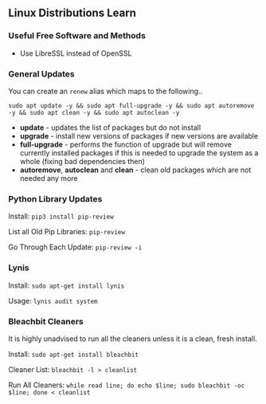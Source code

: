 ## Linux Distributions Learn

### Useful Free Software and Methods

* Use LibreSSL instead of OpenSSL

### General Updates

You can create an `renew` alias which maps to the following..

`sudo apt update -y && sudo apt full-upgrade -y && sudo apt autoremove -y && sudo apt clean -y && sudo apt autoclean -y`

* **update** - updates the list of packages but do not install
* **upgrade** - install new versions of packages if new versions are available
* **full-upgrade** - performs the function of upgrade but will remove currently installed packages if this is needed to upgrade the system as a whole (fixing bad dependencies then)
* **autoremove**, **autoclean** and **clean** - clean old packages which are not needed any more

### Python Library Updates

Install: `pip3 install pip-review`

List all Old Pip Libraries: `pip-review`

Go Through Each Update: `pip-review -i`

### Lynis

Install: `sudo apt-get install lynis`

Usage: `lynis audit system`

### Bleachbit Cleaners

It is highly unadvised to run all the cleaners unless it is a clean, fresh install.

Install: `sudo apt-get install bleachbit`

Cleaner List: `bleachbit -l > cleanlist`

Run All Cleaners: `while read line; do echo $line; sudo bleachbit -oc $line; done < cleanlist`
